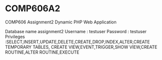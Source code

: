 # COMP606A2
COMP606 Assignment2
Dynamic PHP Web Application

Database name assignment2
Username : testuser
Password : testuser
Privileges :SELECT,INSERT,UPDATE,DELETE,CREATE,DROP,INDEX,ALTER,CREATE TEMPORARY TABLES, CREATE VIEW,EVENT,TRIGGER,SHOW VIEW,CREATE ROUTINE,ALTER ROUTINE,EXECUTE
